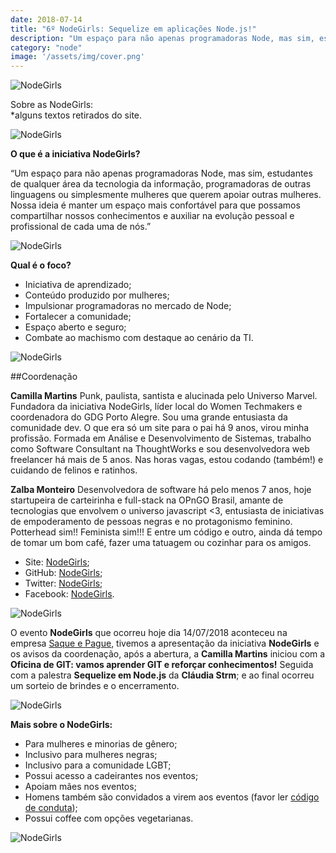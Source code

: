 ```yaml
---
date: 2018-07-14
title: "6º NodeGirls: Sequelize em aplicações Node.js!"
description: "Um espaço para não apenas programadoras Node, mas sim, estudantes de qualquer área da tecnologia da informação, programadoras de outras linguagens ou simplesmente mulheres que querem apoiar outras mulheres."
category: "node"
image: '/assets/img/cover.png'
---
```


<div class="averageSize">

![NodeGirls](/assets/img/nodegirls.png)

</div>

Sobre as NodeGirls:  
*alguns textos retirados do site.

<div class="averageSize">

![NodeGirls](/assets/img/nodegirls1.jpg)

</div>

**O que é a iniciativa NodeGirls?**

“Um espaço para não apenas programadoras Node, mas sim, estudantes de qualquer área da tecnologia da informação, programadoras de outras linguagens ou simplesmente mulheres que querem apoiar outras mulheres.  
Nossa ideia é manter um espaço mais confortável para que possamos compartilhar nossos conhecimentos e auxiliar na evolução pessoal e profissional de cada uma de nós.”

<div class="averageSize">

![NodeGirls](/assets/img/nodegirls2.jpg)

</div>

**Qual é o foco?**

-   Iniciativa de aprendizado;
-   Conteúdo produzido por mulheres;
-   Impulsionar programadoras no mercado de Node;
-   Fortalecer a comunidade;
-   Espaço aberto e seguro;
-   Combate ao machismo com destaque ao cenário da TI.

<div class="averageSize">

![NodeGirls](/assets/img/nodegirls4.jpg)

</div>

##Coordenação

**Camilla Martins**
Punk, paulista, santista e alucinada pelo Universo Marvel. Fundadora da iniciativa NodeGirls, líder local do Women Techmakers e coordenadora do GDG Porto Alegre. Sou uma grande entusiasta da comunidade dev. O que era só um site para o pai há 9 anos, virou minha profissão. Formada em Análise e Desenvolvimento de Sistemas, trabalho como Software Consultant na ThoughtWorks e sou desenvolvedora web freelancer há mais de 5 anos. Nas horas vagas, estou codando (também!) e cuidando de felinos e ratinhos.

**Zalba Monteiro**
Desenvolvedora de software há pelo menos 7 anos, hoje startupeira de carteirinha e full-stack na OPnGO Brasil, amante de tecnologias que envolvem o universo javascript <3, entusiasta de iniciativas de empoderamento de pessoas negras e no protagonismo feminino. Potterhead sim!! Feminista sim!!! E entre um código e outro, ainda dá tempo de tomar um bom café, fazer uma tatuagem ou cozinhar para os amigos.

- Site: <a href="http://nodegirlscode.org" target="_blank" rel="nofollow, noreferrer,noopener,external">NodeGirls</a>;
- GitHub: <a href="https://github.com/NodeGirlsCode" target="_blank" rel="nofollow, noreferrer,noopener,external">NodeGirls</a>;
- Twitter: <a href="https://twitter.com/nodegirlscode" target="_blank" rel="nofollow, noreferrer,noopener,external">NodeGirls</a>;
- Facebook: <a href="https://www.facebook.com/nodegirls" target="_blank" rel="nofollow, noreferrer,noopener,external">NodeGirls</a>.

<div class="averageSize">

![NodeGirls](/assets/img/nodegirls6.jpg)

</div>

O evento **NodeGirls** que ocorreu hoje dia 14/07/2018 aconteceu na empresa <a href="https://www.saqueepague.com.br" target="_blank" rel="nofollow, noreferrer,noopener,external">Saque e Pague</a>, tivemos a apresentação da iniciativa **NodeGirls** e os avisos da coordenação, após a abertura, a **Camilla Martins** iniciou com a **Oficina de GIT: vamos aprender GIT e reforçar conhecimentos!** Seguida com a palestra **Sequelize em Node.js** da **Cláudia Strm**; e ao final ocorreu um sorteio de brindes e o encerramento.

<div class="averageSize">

![NodeGirls](/assets/img/nodegirls3.jpg)

</div>

**Mais sobre o NodeGirls:**

-   Para mulheres e minorias de gênero;
-   Inclusivo para mulheres negras;
-   Inclusivo para a comunidade LGBT;
-   Possui acesso a cadeirantes nos eventos;
-   Apoiam mães nos eventos;
-   Homens também são convidados a virem aos eventos (favor ler <a href="http://nodegirlscode.org/blog/post/codigo-de-conduta" target="_blank" rel="nofollow, noreferrer,noopener,external">código de conduta</a>);
-   Possui coffee com opções vegetarianas.

<div class="averageSize">

![NodeGirls](/assets/img/nodegirls5.jpg)

</div>